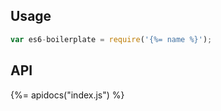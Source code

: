 ## Usage

```js
var es6-boilerplate = require('{%= name %}');
```

## API
{%= apidocs("index.js") %}
